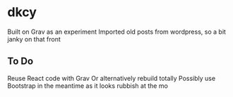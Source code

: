 # dkcy
Built on Grav as an experiment
Imported old posts from wordpress, so a bit janky on that front

## To Do
Reuse React code with Grav
Or alternatively rebuild totally
Possibly use Bootstrap in the meantime as it looks rubbish at the mo
